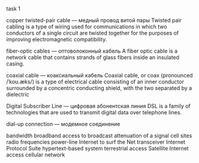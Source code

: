 task 1

copper twisted-pair cable — медный провод витой пары
Twisted pair cabling is a type of wiring used for communications in which two conductors of a single circuit are twisted together for the purposes of improving electromagnetic compatibility. 

fiber-optic cables — оптоволоконный кабель
A fiber optic cable is a network cable that contains strands of glass fibers inside an insulated casing.

coaxial cable — коаксиальный кабель
Coaxial cable, or coax (pronounced /ˈkoʊ.æks/) is a type of electrical cable consisting of an inner conductor surrounded by a concentric conducting shield, with the two separated by a dielectric

Digital Subscriber Line — цифровая абонентская линия
DSL is a family of technologies that are used to transmit digital data over telephone lines.

dial-up connection — модемное соединение


bandwidth
broadband access
to broadcast
attenuation of a signal
cell sites
radio frequencies
power-line Internet
to surf the Net
transceiver
Internet Protocol Suite
hypertext-based system
terrestrial access
Satellite Internet access
cellular network
